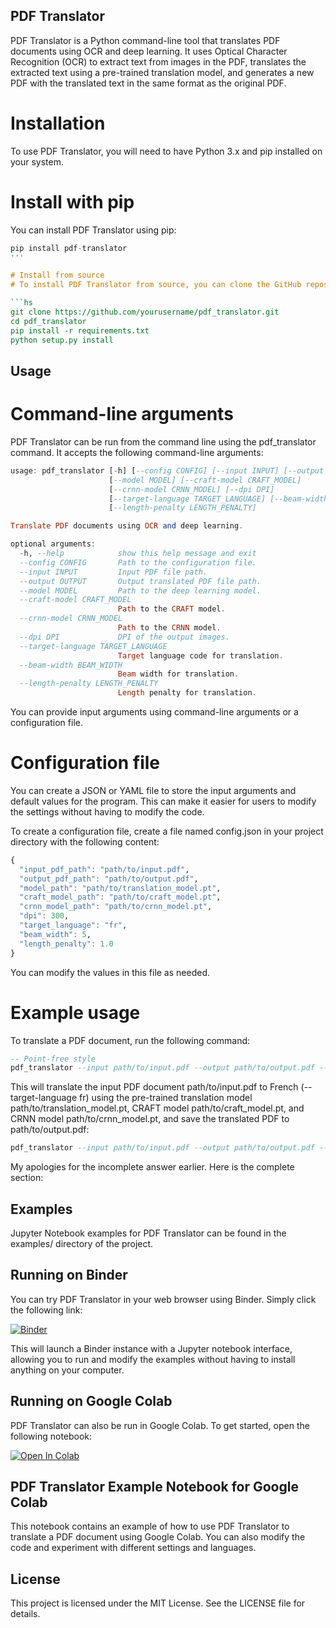 ## PDF Translator
PDF Translator is a Python command-line tool that translates PDF documents using OCR and deep learning. It uses Optical Character Recognition (OCR) to extract text from images in the PDF, translates the extracted text using a pre-trained translation model, and generates a new PDF with the translated text in the same format as the original PDF.

# Installation
To use PDF Translator, you will need to have Python 3.x and pip installed on your system.

# Install with pip
You can install PDF Translator using pip:

```hs
pip install pdf-translator
'''

# Install from source
# To install PDF Translator from source, you can clone the GitHub repository:

```hs
git clone https://github.com/yourusername/pdf_translator.git
cd pdf_translator
pip install -r requirements.txt
python setup.py install
```

## Usage
# Command-line arguments
PDF Translator can be run from the command line using the pdf_translator command. It accepts the following command-line arguments:
```hs
usage: pdf_translator [-h] [--config CONFIG] [--input INPUT] [--output OUTPUT]
                      [--model MODEL] [--craft-model CRAFT_MODEL]
                      [--crnn-model CRNN_MODEL] [--dpi DPI]
                      [--target-language TARGET_LANGUAGE] [--beam-width BEAM_WIDTH]
                      [--length-penalty LENGTH_PENALTY]

Translate PDF documents using OCR and deep learning.

optional arguments:
  -h, --help            show this help message and exit
  --config CONFIG       Path to the configuration file.
  --input INPUT         Input PDF file path.
  --output OUTPUT       Output translated PDF file path.
  --model MODEL         Path to the deep learning model.
  --craft-model CRAFT_MODEL
                        Path to the CRAFT model.
  --crnn-model CRNN_MODEL
                        Path to the CRNN model.
  --dpi DPI             DPI of the output images.
  --target-language TARGET_LANGUAGE
                        Target language code for translation.
  --beam-width BEAM_WIDTH
                        Beam width for translation.
  --length-penalty LENGTH_PENALTY
                        Length penalty for translation.
```
You can provide input arguments using command-line arguments or a configuration file.

# Configuration file
You can create a JSON or YAML file to store the input arguments and default values for the program. This can make it easier for users to modify the settings without having to modify the code.

To create a configuration file, create a file named config.json in your project directory with the following content:

```hs
{
  "input_pdf_path": "path/to/input.pdf",
  "output_pdf_path": "path/to/output.pdf",
  "model_path": "path/to/translation_model.pt",
  "craft_model_path": "path/to/craft_model.pt",
  "crnn_model_path": "path/to/crnn_model.pt",
  "dpi": 300,
  "target_language": "fr",
  "beam_width": 5,
  "length_penalty": 1.0
}
```
You can modify the values in this file as needed.

# Example usage
To translate a PDF document, run the following command:
```hs
-- Point-free style
pdf_translator --input path/to/input.pdf --output path/to/output.pdf --model path/to/translation_model.pt --craft-model path/to/craft_model.pt --crnn-model path/to/crnn_model.pt --dpi 300 --target-language fr --beam-width 5 --length-penalty 1.0
```

This will translate the input PDF document path/to/input.pdf to French (--target-language fr) using the pre-trained translation model path/to/translation_model.pt, CRAFT model path/to/craft_model.pt, and CRNN model path/to/crnn_model.pt, and save the translated PDF to path/to/output.pdf:

```hs
pdf_translator --input path/to/input.pdf --output path/to/output.pdf --model path/to/translation_model.pt --craft-model path/to/craft_model.pt --crnn-model path/to/crnn_model.pt --target-language fr
```

My apologies for the incomplete answer earlier. Here is the complete section:

## Examples
Jupyter Notebook examples for PDF Translator can be found in the examples/ directory of the project.

## Running on Binder
You can try PDF Translator in your web browser using Binder. Simply click the following link:

[![Binder](https://mybinder.org/badge_logo.svg)](https://mybinder.org/v2/gh/<Teinkkkkkkkkkkk>/<repository>/master?urlpath=lab)


This will launch a Binder instance with a Jupyter notebook interface, allowing you to run and modify the examples without having to install anything on your computer.

## Running on Google Colab
PDF Translator can also be run in Google Colab. To get started, open the following notebook:

[![Open In Colab](https://colab.research.google.com/assets/colab-badge.svg)](https://colab.research.google.com/github/Teinkkkkkkkkkkk/repo/blob/master/notebooks/notebook.ipynb)


## PDF Translator Example Notebook for Google Colab
This notebook contains an example of how to use PDF Translator to translate a PDF document using Google Colab. You can also modify the code and experiment with different settings and languages.

## License
This project is licensed under the MIT License. See the LICENSE file for details.




